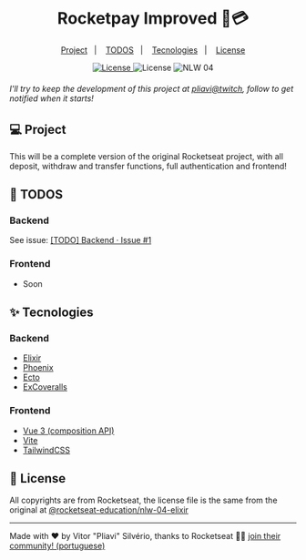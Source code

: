 <h1 align="center">Rocketpay Improved 🚀💳</h1>
<p align="center">
  <a href="#-project">Project</a>&nbsp;&nbsp;&nbsp;|&nbsp;&nbsp;&nbsp;
  <a href="#-todos">TODOS</a>&nbsp;&nbsp;&nbsp;|&nbsp;&nbsp;&nbsp;
  <a href="#-tecnologies">Tecnologies</a>&nbsp;&nbsp;&nbsp;|&nbsp;&nbsp;&nbsp;
  <!--a href="#-how-to-run">How to run</a>&nbsp;&nbsp;&nbsp;|&nbsp;&nbsp;&nbsp;-->
  <a href="#-license">License</a>
</p>

<p align="center">
  <a href="https://github.com/Pliavi/Improved-NLW-4-Rocketpay/actions/workflows/elixir.yml">
    <img alt="License" src="https://github.com/Pliavi/Improved-NLW-4-Rocketpay/actions/workflows/elixir.yml/badge.svg?branch=main"/>
  </a>

  <img alt="License" src="https://img.shields.io/static/v1?label=license&message=MIT&color=8257E5&labelColor=000000"/>

  <img src="https://img.shields.io/static/v1?label=NLW&message=04&color=8257E5&labelColor=000000" alt="NLW 04"/>
</p>


###### I'll try to keep the development of this project at [pliavi@twitch](http://twitch.tv/pliavi), follow to get notified when it starts!

## 💻 Project

This will be a complete version of the original Rocketseat project, with all deposit, withdraw and transfer functions, full authentication and frontend!

## 📔 TODOS

### Backend

See issue: [[TODO] Backend · Issue #1](https://github.com/Pliavi/Improved-NLW-4-Rocketpay/issues/1)

### Frontend

- Soon

## ✨ Tecnologies

### Backend

- [Elixir](https://github.com/elixir-lang/elixir)
- [Phoenix](https://github.com/phoenixframework/phoenix)
- [Ecto](https://github.com/elixir-ecto/ecto)
- [ExCoveralls](https://github.com/parroty/excoveralls)

### Frontend

- [Vue 3 (composition API)](https://v3.vuejs.org/)
- [Vite](https://vitejs.dev/)
- [TailwindCSS](https://tailwindcss.com/)

## 📄 License

All copyrights are from Rocketseat, the license file is the same from the original at [@rocketseat-education/nlw-04-elixir](https://github.com/rocketseat-education/nlw-04-elixir)

---

Made with ♥ by Vitor "Pliavi" Silvério, thanks to Rocketseat 👋🏻 [join their community! (portuguese)](https://discordapp.com/invite/gCRAFhc)
